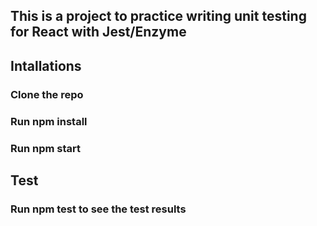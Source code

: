 ## This is a project to practice writing unit testing for React with Jest/Enzyme

## Intallations

### Clone the repo

### Run npm install

### Run npm start

## Test

### Run npm test to see the test results
